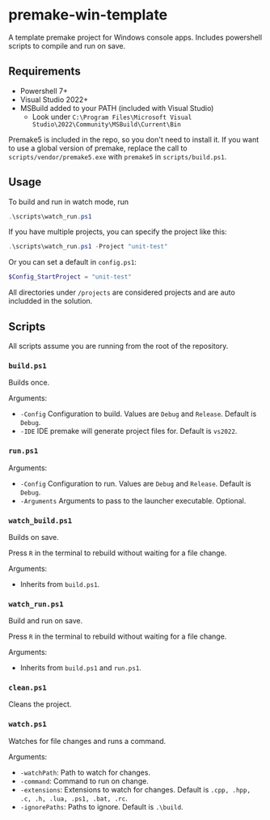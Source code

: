 # premake-win-template

A template premake project for Windows console apps. Includes powershell scripts to compile and run on save.

## Requirements

- Powershell 7+
- Visual Studio 2022+
- MSBuild added to your PATH (included with Visual Studio)
    - Look under `C:\Program Files\Microsoft Visual Studio\2022\Community\MSBuild\Current\Bin`

Premake5 is included in the repo, so you don't need to install it. If you want to use a global version of premake, replace the call to `scripts/vendor/premake5.exe` with `premake5` in `scripts/build.ps1`.

## Usage

To build and run in watch mode, run 

```powershell
.\scripts\watch_run.ps1
```

If you have multiple projects, you can specify the project like this:
```powershell
.\scripts\watch_run.ps1 -Project "unit-test"
```

Or you can set a default in `config.ps1`:

```powershell
$Config_StartProject = "unit-test"
```

All directories under `/projects` are considered projects and are auto includded in the solution.

## Scripts

All scripts assume you are running from the root of the repository.

### `build.ps1`

Builds once.

Arguments:
- `-Config` Configuration to build. Values are `Debug` and `Release`. Default is `Debug`.
- `-IDE` IDE premake will generate project files for. Default is `vs2022`.

### `run.ps1`

Arguments:
- `-Config` Configuration to run. Values are `Debug` and `Release`. Default is `Debug`.
- `-Arguments` Arguments to pass to the launcher executable. Optional.

### `watch_build.ps1`

Builds on save.

Press `R` in the terminal to rebuild without waiting for a file change.

Arguments:
- Inherits from `build.ps1`.

### `watch_run.ps1`

Build and run on save.

Press `R` in the terminal to rebuild without waiting for a file change.

Arguments:
- Inherits from `build.ps1` and `run.ps1`.

### `clean.ps1`

Cleans the project.

### `watch.ps1`

Watches for file changes and runs a command.

Arguments:
- `-watchPath`: Path to watch for changes.
- `-command`: Command to run on change.
- `-extensions`: Extensions to watch for changes. Default is `.cpp, .hpp, .c, .h, .lua, .ps1, .bat, .rc`.
- `-ignorePaths`: Paths to ignore. Default is `.\build`.